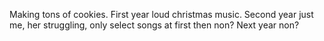 Making tons of cookies. First year loud christmas music. Second year just me, her struggling, only select songs at first then non? Next year non? 